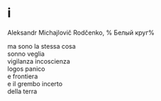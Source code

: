 # i

Aleksandr Michajlovič Rodčenko, %
Белый круг%

ma sono la stessa cosa  
sonno veglia  
vigilanza incoscienza  
logos panico  
e frontiera  
e il grembo incerto  
della terra
